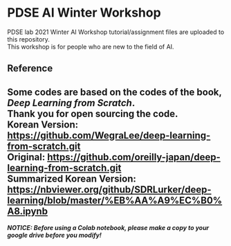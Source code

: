 # PDSE AI Winter Workshop

PDSE lab 2021 Winter AI Workshop tutorial/assignment files are uploaded to this repository.  
This workshop is for people who are new to the field of AI.

## Reference

Some codes are based on the codes of the book, *Deep Learning from Scratch*.  
Thank you for open sourcing the code.  
Korean Version: https://github.com/WegraLee/deep-learning-from-scratch.git  
Original: https://github.com/oreilly-japan/deep-learning-from-scratch.git  
Summarized Korean Version: https://nbviewer.org/github/SDRLurker/deep-learning/blob/master/%EB%AA%A9%EC%B0%A8.ipynb
---
***NOTICE: Before using a Colab notebook, please make a copy to your google drive before you modify!***

